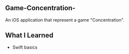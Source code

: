 ## Game-Concentration-

An iOS application that represent a game "Concentration".

## What I Learned
 - Swift basics
